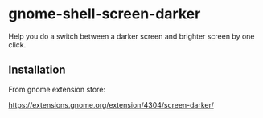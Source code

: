 # gnome-shell-screen-darker
Help you do a switch between a darker screen and brighter screen by one click.

## Installation
From gnome extension store:

https://extensions.gnome.org/extension/4304/screen-darker/
